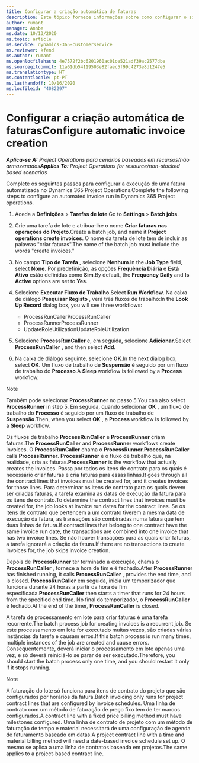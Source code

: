 ```yaml
---
title: Configurar a criação automática de faturas
description: Este tópico fornece informações sobre como configurar o sistema para gerar faturas automaticamente.
author: rumant
manager: Annbe
ms.date: 10/13/2020
ms.topic: article
ms.service: dynamics-365-customerservice
ms.reviewer: kfend
ms.author: rumant
ms.openlocfilehash: 4e7572f2bc6201960ac01ce521adf39ac2577dbe
ms.sourcegitcommit: 11a61db54119503e82faec5f99c4273e8d1247e5
ms.translationtype: HT
ms.contentlocale: pt-PT
ms.lasthandoff: 10/16/2020
ms.locfileid: "4082297"
---
```

# <a name="configure-automatic-invoice-creation"></a><span data-ttu-id="b8548-103">Configurar a criação automática de faturas</span><span class="sxs-lookup"><span data-stu-id="b8548-103">Configure automatic invoice creation</span></span>

<span data-ttu-id="b8548-104">_**Aplica-se A:** Project Operations para cenários baseados em recursos/não armazenados_</span><span class="sxs-lookup"><span data-stu-id="b8548-104">_**Applies To:** Project Operations for resource/non-stocked based scenarios_</span></span>


<span data-ttu-id="b8548-105">Complete os seguintes passos para configurar a execução de uma fatura automatizada no Dynamics 365 Project Operations.</span><span class="sxs-lookup"><span data-stu-id="b8548-105">Complete the following steps to configure an automated invoice run in Dynamics 365 Project operations.</span></span>

1. <span data-ttu-id="b8548-106">Aceda a **Definições** > **Tarefas de lote**.</span><span class="sxs-lookup"><span data-stu-id="b8548-106">Go to **Settings** > **Batch jobs**.</span></span>
2. <span data-ttu-id="b8548-107">Crie uma tarefa de lote e atribua-lhe o nome **Criar faturas nas operações do Projeto**.</span><span class="sxs-lookup"><span data-stu-id="b8548-107">Create a batch job, and name it **Project operations create invoices**.</span></span> <span data-ttu-id="b8548-108">O nome da tarefa de lote tem de incluir as palavras "criar faturas".</span><span class="sxs-lookup"><span data-stu-id="b8548-108">The name of the batch job must include the words "create invoices."</span></span>
3. <span data-ttu-id="b8548-109">No campo **Tipo de Tarefa** , selecione **Nenhum**.</span><span class="sxs-lookup"><span data-stu-id="b8548-109">In the **Job Type** field, select **None**.</span></span> <span data-ttu-id="b8548-110">Por predefinição, as opções **Frequência Diária** e **Está Ativo** estão definidas como **Sim**.</span><span class="sxs-lookup"><span data-stu-id="b8548-110">By default, the **Frequency Daily** and **Is Active** options are set to **Yes**.</span></span>
4. <span data-ttu-id="b8548-111">Selecione **Executar Fluxo de Trabalho**.</span><span class="sxs-lookup"><span data-stu-id="b8548-111">Select **Run Workflow**.</span></span> <span data-ttu-id="b8548-112">Na caixa de diálogo **Pesquisar Registo** , verá três fluxos de trabalho:</span><span class="sxs-lookup"><span data-stu-id="b8548-112">In the **Look Up Record** dialog box, you will see three workflows:</span></span>

    - <span data-ttu-id="b8548-113">ProcessRunCaller</span><span class="sxs-lookup"><span data-stu-id="b8548-113">ProcessRunCaller</span></span>
    - <span data-ttu-id="b8548-114">ProcessRunner</span><span class="sxs-lookup"><span data-stu-id="b8548-114">ProcessRunner</span></span>
    - <span data-ttu-id="b8548-115">UpdateRoleUtilization</span><span class="sxs-lookup"><span data-stu-id="b8548-115">UpdateRoleUtilization</span></span>

5. <span data-ttu-id="b8548-116">Selecione **ProcessRunCaller** e, em seguida, selecione **Adicionar**.</span><span class="sxs-lookup"><span data-stu-id="b8548-116">Select **ProcessRunCaller** , and then select **Add**.</span></span>
6. <span data-ttu-id="b8548-117">Na caixa de diálogo seguinte, selecione **OK**.</span><span class="sxs-lookup"><span data-stu-id="b8548-117">In the next dialog box, select **OK**.</span></span> <span data-ttu-id="b8548-118">Um fluxo de trabalho de **Suspensão** é seguido por um fluxo de trabalho do **Processo**.</span><span class="sxs-lookup"><span data-stu-id="b8548-118">A **Sleep** workflow is followed by a **Process** workflow.</span></span>

  > [!NOTE]
  > <span data-ttu-id="b8548-119">Também pode selecionar **ProcessRunner** no passo 5.</span><span class="sxs-lookup"><span data-stu-id="b8548-119">You can also select **ProcessRunner** in step 5.</span></span> <span data-ttu-id="b8548-120">Em seguida, quando selecionar **OK** , um fluxo de trabalho do **Processo** é seguido por um fluxo de trabalho de **Suspensão**.</span><span class="sxs-lookup"><span data-stu-id="b8548-120">Then, when you select **OK** , a **Process** workflow is followed by a **Sleep** workflow.</span></span>

<span data-ttu-id="b8548-121">Os fluxos de trabalho **ProcessRunCaller** e **ProcessRunner** criam faturas.</span><span class="sxs-lookup"><span data-stu-id="b8548-121">The **ProcessRunCaller** and **ProcessRunner** workflows create invoices.</span></span> <span data-ttu-id="b8548-122">O **ProcessRunCaller** chama o **ProcessRunner**.</span><span class="sxs-lookup"><span data-stu-id="b8548-122">**ProcessRunCaller** calls **ProcessRunner**.</span></span> <span data-ttu-id="b8548-123">**ProcessRunner** é o fluxo de trabalho que, na realidade, cria as faturas.</span><span class="sxs-lookup"><span data-stu-id="b8548-123">**ProcessRunner** is the workflow that actually creates the invoices.</span></span> <span data-ttu-id="b8548-124">Passa por todos os itens de contrato para os quais é necessário criar faturas e cria faturas para essas linhas.</span><span class="sxs-lookup"><span data-stu-id="b8548-124">It goes through all the contract lines that invoices must be created for, and it creates invoices for those lines.</span></span> <span data-ttu-id="b8548-125">Para determinar os itens de contrato para os quais devem ser criadas faturas, a tarefa examina as datas de execução da fatura para os itens de contrato.</span><span class="sxs-lookup"><span data-stu-id="b8548-125">To determine the contract lines that invoices must be created for, the job looks at invoice run dates for the contract lines.</span></span> <span data-ttu-id="b8548-126">Se os itens de contrato que pertencem a um contrato tiverem a mesma data de execução da fatura, as transações são combinadas numa fatura que tem duas linhas de fatura.</span><span class="sxs-lookup"><span data-stu-id="b8548-126">If contract lines that belong to one contract have the same invoice run date, the transactions are combined into one invoice that has two invoice lines.</span></span> <span data-ttu-id="b8548-127">Se não houver transações para as quais criar faturas, a tarefa ignorará a criação da fatura.</span><span class="sxs-lookup"><span data-stu-id="b8548-127">If there are no transactions to create invoices for, the job skips invoice creation.</span></span>

<span data-ttu-id="b8548-128">Depois de **ProcessRunner** ter terminado a execução, chama o **ProcessRunCaller** , fornece a hora de fim e é fechado.</span><span class="sxs-lookup"><span data-stu-id="b8548-128">After **ProcessRunner** has finished running, it calls **ProcessRunCaller** , provides the end time, and is closed.</span></span> <span data-ttu-id="b8548-129">**ProcessRunCaller** em seguida, inicia um temporizador que funciona durante 24 horas a partir da hora de fim especificada.</span><span class="sxs-lookup"><span data-stu-id="b8548-129">**ProcessRunCaller** then starts a timer that runs for 24 hours from the specified end time.</span></span> <span data-ttu-id="b8548-130">No final do temporizador, o **ProcessRunCaller** é fechado.</span><span class="sxs-lookup"><span data-stu-id="b8548-130">At the end of the timer, **ProcessRunCaller** is closed.</span></span>

<span data-ttu-id="b8548-131">A tarefa de processamento em lote para criar faturas é uma tarefa recorrente.</span><span class="sxs-lookup"><span data-stu-id="b8548-131">The batch process job for creating invoices is a recurrent job.</span></span> <span data-ttu-id="b8548-132">Se este processamento em lote for executado muitas vezes, são criadas várias instâncias da tarefa e causam erros.</span><span class="sxs-lookup"><span data-stu-id="b8548-132">If this batch process is run many times, multiple instances of the job are created and cause errors.</span></span> <span data-ttu-id="b8548-133">Consequentemente, deverá iniciar o processamento em lote apenas uma vez, e só deverá reiniciá-lo se parar de ser executado.</span><span class="sxs-lookup"><span data-stu-id="b8548-133">Therefore, you should start the batch process only one time, and you should restart it only if it stops running.</span></span>

> [!NOTE]
> <span data-ttu-id="b8548-134">A faturação do lote só funciona para itens de contrato do projeto que são configurados por horários da fatura.</span><span class="sxs-lookup"><span data-stu-id="b8548-134">Batch invoicing only runs for project contract lines that are configured by invoice schedules.</span></span> <span data-ttu-id="b8548-135">Uma linha de contrato com um método de faturação de preço fixo tem de ter marcos configurados.</span><span class="sxs-lookup"><span data-stu-id="b8548-135">A contract line with a fixed price billing method must have milestones configured.</span></span> <span data-ttu-id="b8548-136">Uma linha de contrato de projeto com um método de faturação de tempo e material necessitará de uma configuração de agenda de faturamento baseado em datas.</span><span class="sxs-lookup"><span data-stu-id="b8548-136">A project contract line with a time and material billing method will need a date-based invoice schedule set up.</span></span> <span data-ttu-id="b8548-137">O mesmo se aplica a uma linha de contratos baseada em projetos.</span><span class="sxs-lookup"><span data-stu-id="b8548-137">The same applies to a project-based contract line.</span></span>     
